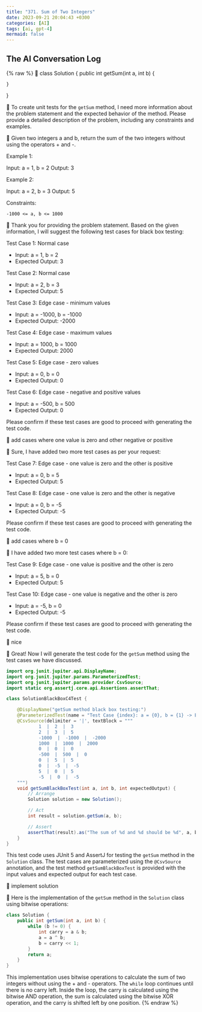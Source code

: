 ```yaml
---
title: "371. Sum of Two Integers"
date: 2023-09-21 20:04:43 +0300
categories: [AI]
tags: [ai, gpt-4]
mermaid: false
---
```




## The AI Conversation Log

{% raw %}
👤 class Solution {
    public int getSum(int a, int b) {
        
    }
}

🤖 To create unit tests for the `getSum` method, I need more information about the problem statement and the expected behavior of the method. Please provide a detailed description of the problem, including any constraints and examples.

👤 Given two integers a and b, return the sum of the two integers without using the operators + and -.

Example 1:

Input: a = 1, b = 2
Output: 3

Example 2:

Input: a = 2, b = 3
Output: 5

Constraints:

    -1000 <= a, b <= 1000



🤖 Thank you for providing the problem statement. Based on the given information, I will suggest the following test cases for black box testing:

Test Case 1: Normal case
- Input: a = 1, b = 2
- Expected Output: 3

Test Case 2: Normal case
- Input: a = 2, b = 3
- Expected Output: 5

Test Case 3: Edge case - minimum values
- Input: a = -1000, b = -1000
- Expected Output: -2000

Test Case 4: Edge case - maximum values
- Input: a = 1000, b = 1000
- Expected Output: 2000

Test Case 5: Edge case - zero values
- Input: a = 0, b = 0
- Expected Output: 0

Test Case 6: Edge case - negative and positive values
- Input: a = -500, b = 500
- Expected Output: 0

Please confirm if these test cases are good to proceed with generating the test code.

👤 add cases where one value is zero and other negative or positive

🤖 Sure, I have added two more test cases as per your request:

Test Case 7: Edge case - one value is zero and the other is positive
- Input: a = 0, b = 5
- Expected Output: 5

Test Case 8: Edge case - one value is zero and the other is negative
- Input: a = 0, b = -5
- Expected Output: -5

Please confirm if these test cases are good to proceed with generating the test code.

👤 add cases where b = 0

🤖 I have added two more test cases where b = 0:

Test Case 9: Edge case - one value is positive and the other is zero
- Input: a = 5, b = 0
- Expected Output: 5

Test Case 10: Edge case - one value is negative and the other is zero
- Input: a = -5, b = 0
- Expected Output: -5

Please confirm if these test cases are good to proceed with generating the test code.

👤 nice

🤖 Great! Now I will generate the test code for the `getSum` method using the test cases we have discussed.

```java
import org.junit.jupiter.api.DisplayName;
import org.junit.jupiter.params.ParameterizedTest;
import org.junit.jupiter.params.provider.CsvSource;
import static org.assertj.core.api.Assertions.assertThat;

class SolutionBlackBoxC4Test {

    @DisplayName("getSum method black box testing:")
    @ParameterizedTest(name = "Test Case {index}: a = {0}, b = {1} -> Expected Output = {2}")
    @CsvSource(delimiter = '|', textBlock = """
            1  |  2  |  3
            2  |  3  |  5
            -1000  |  -1000  |  -2000
            1000  |  1000  |  2000
            0  |  0  |  0
            -500  |  500  |  0
            0  |  5  |  5
            0  |  -5  |  -5
            5  |  0  |  5
            -5  |  0  |  -5
    """)
    void getSumBlackBoxTest(int a, int b, int expectedOutput) {
        // Arrange
        Solution solution = new Solution();

        // Act
        int result = solution.getSum(a, b);

        // Assert
        assertThat(result).as("The sum of %d and %d should be %d", a, b, expectedOutput).isEqualTo(expectedOutput);
    }
}
```

This test code uses JUnit 5 and AssertJ for testing the `getSum` method in the `Solution` class. The test cases are parameterized using the `@CsvSource` annotation, and the test method `getSumBlackBoxTest` is provided with the input values and expected output for each test case.

👤 implement solution

🤖 Here is the implementation of the `getSum` method in the `Solution` class using bitwise operations:

```java
class Solution {
    public int getSum(int a, int b) {
        while (b != 0) {
            int carry = a & b;
            a = a ^ b;
            b = carry << 1;
        }
        return a;
    }
}
```

This implementation uses bitwise operations to calculate the sum of two integers without using the + and - operators. The `while` loop continues until there is no carry left. Inside the loop, the carry is calculated using the bitwise AND operation, the sum is calculated using the bitwise XOR operation, and the carry is shifted left by one position.
{% endraw %}
